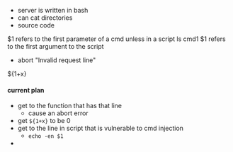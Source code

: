 


- server is written in bash
- can cat directories
- source code


$1 refers to the first parameter of a cmd unless in a script
ls cmd1
$1 refers to the first argument to the script
- abort "Invalid request line"


${1+x}




#### current plan
- get to the function that has that line
	- cause an abort error
- get `${1+x}` to be 0
- get to the line in script that is vulnerable to cmd injection
	- `echo -en $1`
- 